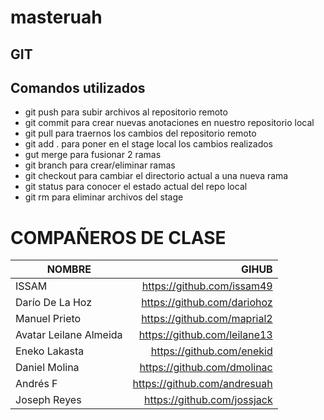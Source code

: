 # masteruah

## GIT
## Comandos utilizados
-   git push para subir archivos al repositorio remoto
-   git commit para crear nuevas anotaciones en nuestro repositorio local
-   git pull para traernos los cambios del repositorio remoto
-   git add . para poner en el stage local los cambios realizados
-   gut merge para fusionar 2 ramas
-   git branch para crear/eliminar ramas
-   git checkout para cambiar el directorio actual a una nueva rama
-   git status para conocer el estado actual del repo local
-   git rm para eliminar archivos del stage

# COMPAÑEROS DE CLASE
|NOMBRE|GIHUB|
|------|----:|
|ISSAM|https://github.com/issam49|
|Darío De La Hoz|https://github.com/dariohoz|
|Manuel Prieto|https://github.com/maprial2|
|Avatar Leilane Almeida|https://github.com/leilane13|
|Eneko Lakasta|https://github.com/enekid|
|Daniel Molina|https://github.com/dmolinac|
|Andrés F|https://github.com/andresuah|
|Joseph Reyes|https://github.com/jossjack|